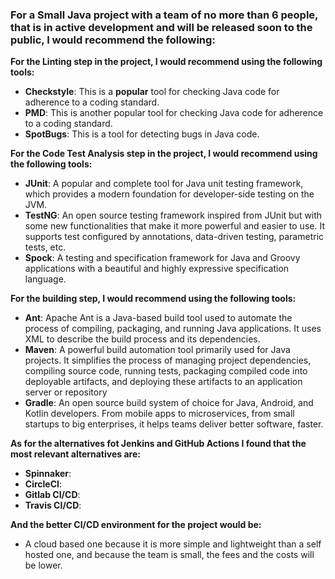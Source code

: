 ### For a Small Java project with a team of no more than 6 people, that is in active development and will be released soon to the public, I would recommend the following:

**For the Linting step in the project, I would recommend using the following tools:**
- **Checkstyle**: This is a **popular** tool for checking Java code for adherence to a coding standard.
- **PMD**: This is another popular tool for checking Java code for adherence to a coding standard.
- **SpotBugs**: This is a tool for detecting bugs in Java code.

**For the Code Test Analysis step in the project, I would recommend using the following tools:**
- **JUnit**: A popular and complete tool for Java unit testing framework, which provides a modern foundation for developer-side testing on the JVM.
- **TestNG**: An open source testing framework inspired from JUnit but with some new functionalities that make it more powerful and easier to use. It supports test configured by annotations, data-driven testing, parametric tests, etc.
- **Spock**: A testing and specification framework for Java and Groovy applications with a beautiful and highly expressive specification language.

**For the building step, I would recommend using the following tools:**
- **Ant**: Apache Ant is a Java-based build tool used to automate the process of compiling, packaging, and running Java applications. It uses XML to describe the build process and its dependencies.
- **Maven**: A powerful build automation tool primarily used for Java projects. It simplifies the process of managing project dependencies, compiling source code, running tests, packaging compiled code into deployable artifacts, and deploying these artifacts to an application server or repository
- **Gradle**: An open source build system of choice for Java, Android, and Kotlin developers. From mobile apps to microservices, from small startups to big enterprises, it helps teams deliver better software, faster.

**As for the alternatives fot **Jenkins** and **GitHub Actions** I found that the most relevant alternatives are:**
- **Spinnaker**: 
- **CircleCI**: 
- **Gitlab CI/CD**: 
- **Travis CI/CD**: 

**And the better CI/CD environment for the project would be:**
- A cloud based one because it is more simple and lightweight than a self hosted one, and because the team is small, the fees and the costs will be lower.